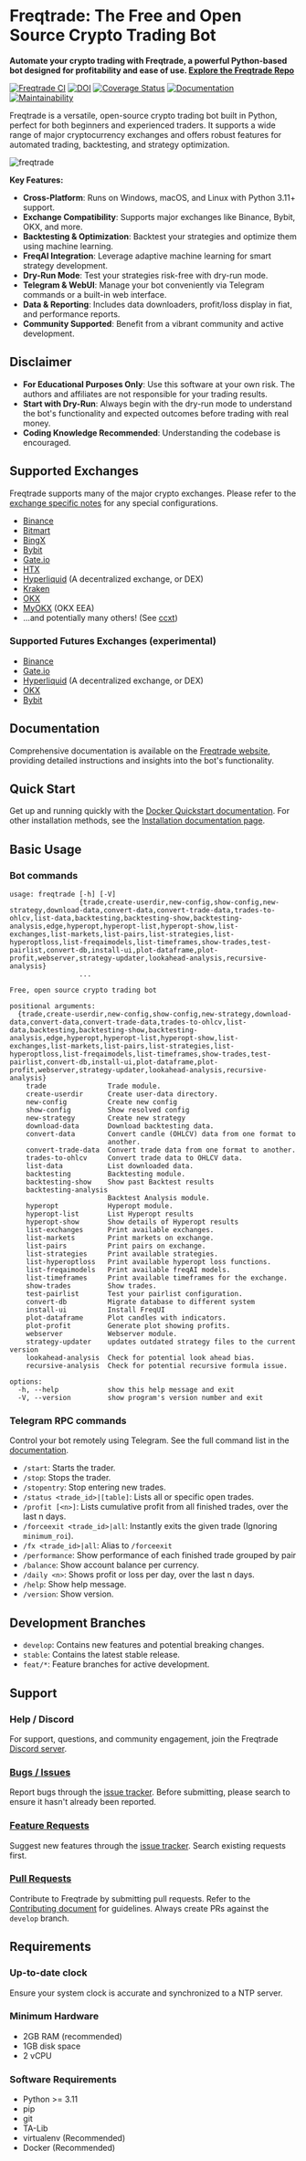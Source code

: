 # Freqtrade: The Free and Open Source Crypto Trading Bot

**Automate your crypto trading with Freqtrade, a powerful Python-based bot designed for profitability and ease of use.  [Explore the Freqtrade Repo](https://github.com/freqtrade/freqtrade)**

[![Freqtrade CI](https://github.com/freqtrade/freqtrade/actions/workflows/ci.yml/badge.svg?branch=develop)](https://github.com/freqtrade/freqtrade/actions/)
[![DOI](https://joss.theoj.org/papers/10.21105/joss.04864/status.svg)](https://doi.org/10.21105/joss.04864)
[![Coverage Status](https://coveralls.io/repos/github/freqtrade/freqtrade/badge.svg?branch=develop&service=github)](https://coveralls.io/github/freqtrade/freqtrade?branch=develop)
[![Documentation](https://readthedocs.org/projects/freqtrade/badge/)](https://www.freqtrade.io)
[![Maintainability](https://api.codeclimate.com/v1/badges/5737e6d668200b7518ff/maintainability)](https://codeclimate.com/github/freqtrade/freqtrade/maintainability)

Freqtrade is a versatile, open-source crypto trading bot built in Python, perfect for both beginners and experienced traders. It supports a wide range of major cryptocurrency exchanges and offers robust features for automated trading, backtesting, and strategy optimization.

![freqtrade](https://raw.githubusercontent.com/freqtrade/freqtrade/develop/docs/assets/freqtrade-screenshot.png)

**Key Features:**

*   **Cross-Platform**: Runs on Windows, macOS, and Linux with Python 3.11+ support.
*   **Exchange Compatibility**: Supports major exchanges like Binance, Bybit, OKX, and more.
*   **Backtesting & Optimization**: Backtest your strategies and optimize them using machine learning.
*   **FreqAI Integration**: Leverage adaptive machine learning for smart strategy development.
*   **Dry-Run Mode**: Test your strategies risk-free with dry-run mode.
*   **Telegram & WebUI**: Manage your bot conveniently via Telegram commands or a built-in web interface.
*   **Data & Reporting**: Includes data downloaders, profit/loss display in fiat, and performance reports.
*   **Community Supported**: Benefit from a vibrant community and active development.

## Disclaimer

*   **For Educational Purposes Only**: Use this software at your own risk. The authors and affiliates are not responsible for your trading results.
*   **Start with Dry-Run**:  Always begin with the dry-run mode to understand the bot's functionality and expected outcomes before trading with real money.
*   **Coding Knowledge Recommended**: Understanding the codebase is encouraged.

## Supported Exchanges

Freqtrade supports many of the major crypto exchanges. Please refer to the [exchange specific notes](docs/exchanges.md) for any special configurations.

*   [Binance](https://www.binance.com/)
*   [Bitmart](https://bitmart.com/)
*   [BingX](https://bingx.com/invite/0EM9RX)
*   [Bybit](https://bybit.com/)
*   [Gate.io](https://www.gate.io/ref/6266643)
*   [HTX](https://www.htx.com/)
*   [Hyperliquid](https://hyperliquid.xyz/) (A decentralized exchange, or DEX)
*   [Kraken](https://kraken.com/)
*   [OKX](https://okx.com/)
*   [MyOKX](https://okx.com/) (OKX EEA)
*   ...and potentially many others! (See [ccxt](https://github.com/ccxt/ccxt/))

### Supported Futures Exchanges (experimental)

*   [Binance](https://www.binance.com/)
*   [Gate.io](https://www.gate.io/ref/6266643)
*   [Hyperliquid](https://hyperliquid.xyz/) (A decentralized exchange, or DEX)
*   [OKX](https://okx.com/)
*   [Bybit](https://bybit.com/)

## Documentation

Comprehensive documentation is available on the [Freqtrade website](https://www.freqtrade.io), providing detailed instructions and insights into the bot's functionality.

## Quick Start

Get up and running quickly with the [Docker Quickstart documentation](https://www.freqtrade.io/en/stable/docker_quickstart/). For other installation methods, see the [Installation documentation page](https://www.freqtrade.io/en/stable/installation/).

## Basic Usage

### Bot commands

```
usage: freqtrade [-h] [-V]
                 {trade,create-userdir,new-config,show-config,new-strategy,download-data,convert-data,convert-trade-data,trades-to-ohlcv,list-data,backtesting,backtesting-show,backtesting-analysis,edge,hyperopt,hyperopt-list,hyperopt-show,list-exchanges,list-markets,list-pairs,list-strategies,list-hyperoptloss,list-freqaimodels,list-timeframes,show-trades,test-pairlist,convert-db,install-ui,plot-dataframe,plot-profit,webserver,strategy-updater,lookahead-analysis,recursive-analysis}
                 ...

Free, open source crypto trading bot

positional arguments:
  {trade,create-userdir,new-config,show-config,new-strategy,download-data,convert-data,convert-trade-data,trades-to-ohlcv,list-data,backtesting,backtesting-show,backtesting-analysis,edge,hyperopt,hyperopt-list,hyperopt-show,list-exchanges,list-markets,list-pairs,list-strategies,list-hyperoptloss,list-freqaimodels,list-timeframes,show-trades,test-pairlist,convert-db,install-ui,plot-dataframe,plot-profit,webserver,strategy-updater,lookahead-analysis,recursive-analysis}
    trade               Trade module.
    create-userdir      Create user-data directory.
    new-config          Create new config
    show-config         Show resolved config
    new-strategy        Create new strategy
    download-data       Download backtesting data.
    convert-data        Convert candle (OHLCV) data from one format to
                        another.
    convert-trade-data  Convert trade data from one format to another.
    trades-to-ohlcv     Convert trade data to OHLCV data.
    list-data           List downloaded data.
    backtesting         Backtesting module.
    backtesting-show    Show past Backtest results
    backtesting-analysis
                        Backtest Analysis module.
    hyperopt            Hyperopt module.
    hyperopt-list       List Hyperopt results
    hyperopt-show       Show details of Hyperopt results
    list-exchanges      Print available exchanges.
    list-markets        Print markets on exchange.
    list-pairs          Print pairs on exchange.
    list-strategies     Print available strategies.
    list-hyperoptloss   Print available hyperopt loss functions.
    list-freqaimodels   Print available freqAI models.
    list-timeframes     Print available timeframes for the exchange.
    show-trades         Show trades.
    test-pairlist       Test your pairlist configuration.
    convert-db          Migrate database to different system
    install-ui          Install FreqUI
    plot-dataframe      Plot candles with indicators.
    plot-profit         Generate plot showing profits.
    webserver           Webserver module.
    strategy-updater    updates outdated strategy files to the current version
    lookahead-analysis  Check for potential look ahead bias.
    recursive-analysis  Check for potential recursive formula issue.

options:
  -h, --help            show this help message and exit
  -V, --version         show program's version number and exit
```

### Telegram RPC commands

Control your bot remotely using Telegram. See the full command list in the [documentation](https://www.freqtrade.io/en/latest/telegram-usage/).

*   `/start`: Starts the trader.
*   `/stop`: Stops the trader.
*   `/stopentry`: Stop entering new trades.
*   `/status <trade_id>|[table]`: Lists all or specific open trades.
*   `/profit [<n>]`: Lists cumulative profit from all finished trades, over the last n days.
*   `/forceexit <trade_id>|all`: Instantly exits the given trade (Ignoring `minimum_roi`).
*   `/fx <trade_id>|all`: Alias to `/forceexit`
*   `/performance`: Show performance of each finished trade grouped by pair
*   `/balance`: Show account balance per currency.
*   `/daily <n>`: Shows profit or loss per day, over the last n days.
*   `/help`: Show help message.
*   `/version`: Show version.

## Development Branches

*   `develop`:  Contains new features and potential breaking changes.
*   `stable`: Contains the latest stable release.
*   `feat/*`: Feature branches for active development.

## Support

### Help / Discord

For support, questions, and community engagement, join the Freqtrade [Discord server](https://discord.gg/p7nuUNVfP7).

### [Bugs / Issues](https://github.com/freqtrade/freqtrade/issues?q=is%3Aissue)

Report bugs through the [issue tracker](https://github.com/freqtrade/freqtrade/issues?q=is%3Aissue). Before submitting, please search to ensure it hasn't already been reported.

### [Feature Requests](https://github.com/freqtrade/freqtrade/labels/enhancement)

Suggest new features through the [issue tracker](https://github.com/freqtrade/freqtrade/labels/enhancement). Search existing requests first.

### [Pull Requests](https://github.com/freqtrade/freqtrade/pulls)

Contribute to Freqtrade by submitting pull requests.  Refer to the [Contributing document](https://github.com/freqtrade/freqtrade/blob/develop/CONTRIBUTING.md) for guidelines.  Always create PRs against the `develop` branch.

## Requirements

### Up-to-date clock

Ensure your system clock is accurate and synchronized to a NTP server.

### Minimum Hardware

*   2GB RAM (recommended)
*   1GB disk space
*   2 vCPU

### Software Requirements

*   Python >= 3.11
*   pip
*   git
*   TA-Lib
*   virtualenv (Recommended)
*   Docker (Recommended)